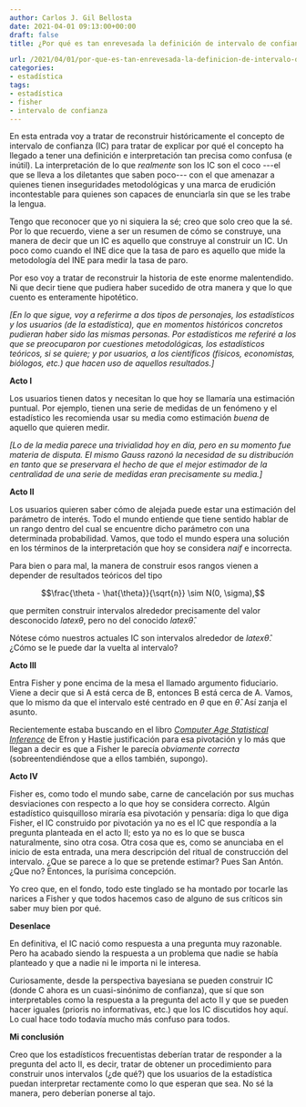 ```yaml
---
author: Carlos J. Gil Bellosta
date: 2021-04-01 09:13:00+00:00
draft: false
title: ¿Por qué es tan enrevesada la definición de intervalo de confianza?

url: /2021/04/01/por-que-es-tan-enrevesada-la-definicion-de-intervalo-de-confianza/
categories:
- estadística
tags:
- estadística
- fisher
- intervalo de confianza
---
```


En esta entrada voy a tratar de reconstruir históricamente el concepto de intervalo de confianza (IC) para tratar de explicar por qué el concepto ha llegado a tener una definición e interpretación tan precisa como confusa (e inútil). La interpretación de lo que _realmente_ son los IC son el coco ---el que se lleva a los diletantes que saben poco--- con el que amenazar a quienes tienen inseguridades metodológicas y una marca de erudición incontestable para quienes son capaces de enunciarla sin que se les trabe la lengua.

Tengo que reconocer que yo ni siquiera la sé; creo que solo creo que la sé. Por lo que recuerdo, viene a ser un resumen de cómo se construye, una manera de decir que un IC es aquello que construye al construir un IC. Un poco como cuando el INE dice que la tasa de paro es aquello que mide la metodología del INE para medir la tasa de paro.

Por eso voy a tratar de reconstruir la historia de este enorme malentendido. Ni que decir tiene que pudiera haber sucedido de otra manera y que lo que cuento es enteramente hipotético.

_[En lo que sigue, voy a referirme a dos tipos de personajes, los estadísticos y los usuarios (de la estadística), que en momentos históricos concretos pudieran haber sido las mismas personas. Por estadísticos me referiré a los que se preocuparon por cuestiones metodológicas, los estadísticos teóricos, si se quiere; y por usuarios, a los científicos (físicos, economistas, biólogos, etc.) que hacen uso de aquellos resultados.]_

**Acto I**

Los usuarios tienen datos y necesitan lo que hoy se llamaría una estimación puntual. Por ejemplo, tienen  una serie de medidas de un fenómeno y el estadístico les recomienda usar su media como estimación _buena_ de aquello que quieren medir.

_[Lo de la media parece una trivialidad hoy en día, pero en su momento fue materia de disputa. El mismo Gauss razonó la necesidad de su distribución en tanto que se preservara el hecho de que el mejor estimador de la centralidad de una serie de medidas eran precisamente su media.]_

**Acto II**

Los usuarios quieren saber cómo de alejada puede estar una estimación del parámetro de interés. Todo el mundo entiende que tiene sentido hablar de un rango dentro del cual se encuentre dicho parámetro con una determinada probabilidad. Vamos, que todo el mundo espera una solución en los términos de la interpretación que hoy se considera _naif_ e incorrecta.

Para bien o para mal, la manera de construir esos rangos vienen a depender de resultados teóricos del tipo

$$\frac{\theta - \hat{\theta}}{\sqrt{n}} \sim N(0, \sigma),$$

que permiten construir intervalos alrededor precisamente del valor desconocido $latex \theta$, pero no del conocido $latex \hat{\theta}$.

Nótese cómo nuestros actuales IC son intervalos alrededor de $latex \hat{\theta}$. ¿Cómo se le puede dar la vuelta al intervalo?

**Acto III**

Entra Fisher y pone encima de la mesa el llamado argumento fiduciario. Viene a decir que si A está cerca de B, entonces B está cerca de A. Vamos, que lo mismo da que el intervalo esté centrado en $\theta$ que en $\hat{\theta}$. Así zanja el asunto.

Recientemente estaba buscando en el libro _[Computer Age Statistical Inference](https://web.stanford.edu/~hastie/CASI/)_ de Efron y Hastie  justificación para esa pivotación y lo más que llegan a decir es que a Fisher le parecía _obviamente correcta_ (sobreentendiéndose que a ellos también, supongo).

**Acto IV**

Fisher es, como todo el mundo sabe, carne de cancelación por sus muchas desviaciones con respecto a lo que hoy se considera correcto. Algún estadístico quisquilloso miraría esa pivotación y pensaría: diga lo que diga Fisher, el IC construido por pivotación ya no es el IC que respondía a la pregunta planteada en el acto II; esto ya no es lo que se busca naturalmente, sino otra cosa. Otra cosa que es, como se anunciaba en el inicio de esta entrada, una mera descripción del ritual de construcción del intervalo. ¿Que se parece a lo que se pretende estimar? Pues San Antón. ¿Que no? Entonces, la purísima concepción.

Yo creo que, en el fondo, todo este tinglado se ha montado por tocarle las narices a Fisher y que todos hacemos caso de alguno de sus críticos sin saber muy bien por qué.

**Desenlace**

En definitiva, el IC nació como respuesta a una pregunta muy razonable. Pero ha acabado siendo la respuesta a un problema que nadie se había planteado y que a nadie ni le importa ni le interesa.

Curiosamente, desde la perspectiva bayesiana se pueden construir IC (donde C ahora es un cuasi-sinónimo de confianza), que sí que son interpretables como la respuesta a la pregunta del acto II y que se pueden hacer iguales (prioris no informativas, etc.) que los IC discutidos hoy aquí. Lo cual hace todo todavía mucho más confuso para todos.

**Mi conclusión**

Creo que los estadísticos frecuentistas deberían tratar de responder a la pregunta del acto II, es decir, tratar de obtener un procedimiento para construir unos intervalos (¿de qué?) que los usuarios de la estadística puedan interpretar rectamente como lo que esperan que sea. No sé la manera, pero deberían ponerse al tajo.